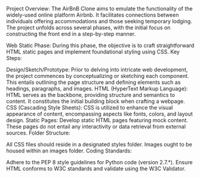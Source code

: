 Project Overview: The AirBnB Clone aims to emulate the functionality of the widely-used online platform Airbnb. It facilitates connections between individuals offering accommodations and those seeking temporary lodging. The project unfolds across several phases, with the initial focus on constructing the front end in a step-by-step manner.

Web Static Phase:
During this phase, the objective is to craft straightforward HTML static pages and implement foundational styling using CSS.
Key Steps:

Design/Sketch/Prototype: Prior to delving into intricate web development, the project commences by conceptualizing or sketching each component. This entails outlining the page structure and defining elements such as headings, paragraphs, and images.
HTML (HyperText Markup Language): HTML serves as the backbone, providing structure and semantics to content. It constitutes the initial building block when crafting a webpage.
CSS (Cascading Style Sheets): CSS is utilized to enhance the visual appearance of content, encompassing aspects like fonts, colors, and layout design.
Static Pages: Develop static HTML pages featuring mock content. These pages do not entail any interactivity or data retrieval from external sources.
Folder Structure:

All CSS files should reside in a designated styles folder.
Images ought to be housed within an images folder.
Coding Standards:

Adhere to the PEP 8 style guidelines for Python code (version 2.7.*).
Ensure HTML conforms to W3C standards and validate using the W3C Validator.
